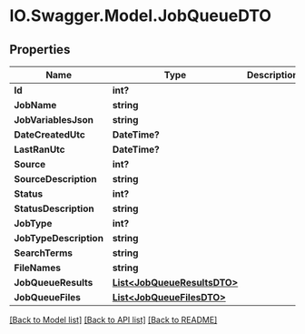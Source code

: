 # IO.Swagger.Model.JobQueueDTO
## Properties

Name | Type | Description | Notes
------------ | ------------- | ------------- | -------------
**Id** | **int?** |  | [optional] 
**JobName** | **string** |  | [optional] 
**JobVariablesJson** | **string** |  | [optional] 
**DateCreatedUtc** | **DateTime?** |  | [optional] 
**LastRanUtc** | **DateTime?** |  | [optional] 
**Source** | **int?** |  | [optional] 
**SourceDescription** | **string** |  | [optional] 
**Status** | **int?** |  | [optional] 
**StatusDescription** | **string** |  | [optional] 
**JobType** | **int?** |  | [optional] 
**JobTypeDescription** | **string** |  | [optional] 
**SearchTerms** | **string** |  | [optional] 
**FileNames** | **string** |  | [optional] 
**JobQueueResults** | [**List&lt;JobQueueResultsDTO&gt;**](JobQueueResultsDTO.md) |  | [optional] 
**JobQueueFiles** | [**List&lt;JobQueueFilesDTO&gt;**](JobQueueFilesDTO.md) |  | [optional] 

[[Back to Model list]](../README.md#documentation-for-models) [[Back to API list]](../README.md#documentation-for-api-endpoints) [[Back to README]](../README.md)

